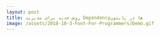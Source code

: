 ```yaml
---
layout: post
title: روش جدید برای مدیریت Dependencyها در پایتون
image: /assets/2018-10-3-Font-For-Programmers/Demo.gif
---
```



